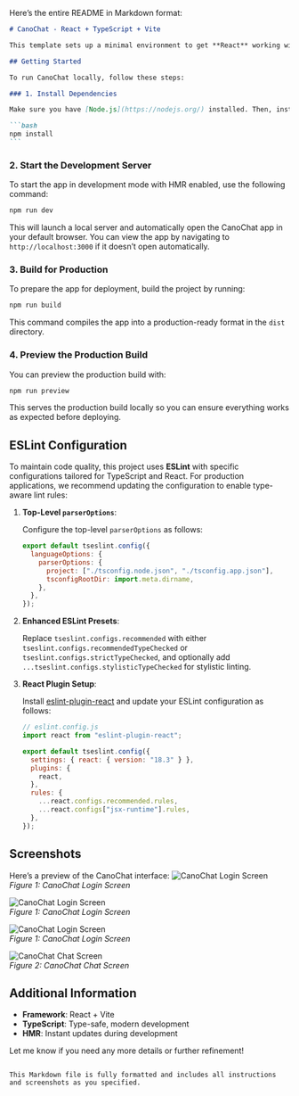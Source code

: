 Here’s the entire README in Markdown format:

````markdown
# CanoChat - React + TypeScript + Vite

This template sets up a minimal environment to get **React** working with **Vite**, **TypeScript**, and **HMR** (Hot Module Replacement). It also includes some initial **ESLint** rules for a consistent code style and improved development experience.

## Getting Started

To run CanoChat locally, follow these steps:

### 1. Install Dependencies

Make sure you have [Node.js](https://nodejs.org/) installed. Then, install the necessary dependencies by running:

```bash
npm install
```
````

### 2. Start the Development Server

To start the app in development mode with HMR enabled, use the following command:

```bash
npm run dev
```

This will launch a local server and automatically open the CanoChat app in your default browser. You can view the app by navigating to `http://localhost:3000` if it doesn’t open automatically.

### 3. Build for Production

To prepare the app for deployment, build the project by running:

```bash
npm run build
```

This command compiles the app into a production-ready format in the `dist` directory.

### 4. Preview the Production Build

You can preview the production build with:

```bash
npm run preview
```

This serves the production build locally so you can ensure everything works as expected before deploying.

## ESLint Configuration

To maintain code quality, this project uses **ESLint** with specific configurations tailored for TypeScript and React. For production applications, we recommend updating the configuration to enable type-aware lint rules:

1. **Top-Level `parserOptions`**:

   Configure the top-level `parserOptions` as follows:

   ```js
   export default tseslint.config({
     languageOptions: {
       parserOptions: {
         project: ["./tsconfig.node.json", "./tsconfig.app.json"],
         tsconfigRootDir: import.meta.dirname,
       },
     },
   });
   ```

2. **Enhanced ESLint Presets**:

   Replace `tseslint.configs.recommended` with either `tseslint.configs.recommendedTypeChecked` or `tseslint.configs.strictTypeChecked`, and optionally add `...tseslint.configs.stylisticTypeChecked` for stylistic linting.

3. **React Plugin Setup**:

   Install [eslint-plugin-react](https://github.com/jsx-eslint/eslint-plugin-react) and update your ESLint configuration as follows:

   ```js
   // eslint.config.js
   import react from "eslint-plugin-react";

   export default tseslint.config({
     settings: { react: { version: "18.3" } },
     plugins: {
       react,
     },
     rules: {
       ...react.configs.recommended.rules,
       ...react.configs["jsx-runtime"].rules,
     },
   });
   ```

## Screenshots

Here’s a preview of the CanoChat interface:
![CanoChat Login Screen](./images/canochat/home_page_canochat.png)  
_Figure 1: CanoChat Login Screen_

![CanoChat Login Screen](./images/canochat/register_page_canochat.png)  
_Figure 1: CanoChat Login Screen_

![CanoChat Login Screen](./images/canochat/login_page_canochat.png)  
_Figure 1: CanoChat Login Screen_

![CanoChat Chat Screen](./images/canochat/settings_page_canochat.png)  
_Figure 2: CanoChat Chat Screen_

## Additional Information

- **Framework**: React + Vite
- **TypeScript**: Type-safe, modern development
- **HMR**: Instant updates during development

Let me know if you need any more details or further refinement!

```

This Markdown file is fully formatted and includes all instructions and screenshots as you specified.
```
